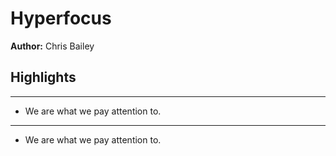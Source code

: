 # Hyperfocus  
**Author:** Chris Bailey

## Highlights

---

- We are what we pay attention to.

---

- We are what we pay attention to.

